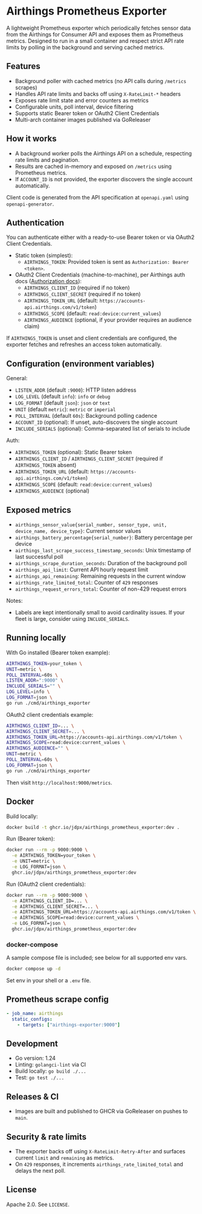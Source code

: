 # Airthings Prometheus Exporter

A lightweight Prometheus exporter which periodically fetches sensor data from the Airthings for Consumer API and exposes them as Prometheus metrics. Designed to run in a small container and respect strict API rate limits by polling in the background and serving cached metrics.

## Features

- Background poller with cached metrics (no API calls during `/metrics` scrapes)
- Handles API rate limits and backs off using `X-RateLimit-*` headers
- Exposes rate limit state and error counters as metrics
- Configurable units, poll interval, device filtering
- Supports static Bearer token or OAuth2 Client Credentials
- Multi-arch container images published via GoReleaser

## How it works

- A background worker polls the Airthings API on a schedule, respecting rate limits and pagination.
- Results are cached in-memory and exposed on `/metrics` using Prometheus metrics.
- If `ACCOUNT_ID` is not provided, the exporter discovers the single account automatically.

Client code is generated from the API specification at `openapi.yaml` using `openapi-generator`.

## Authentication

You can authenticate either with a ready-to-use Bearer token or via OAuth2 Client Credentials.

- Static token (simplest):
  - `AIRTHINGS_TOKEN`: Provided token is sent as `Authorization: Bearer <token>`.
- OAuth2 Client Credentials (machine-to-machine), per Airthings auth docs ([Authorization docs](https://consumer-api-doc.airthings.com/docs/api/authorization)):
  - `AIRTHINGS_CLIENT_ID` (required if no token)
  - `AIRTHINGS_CLIENT_SECRET` (required if no token)
  - `AIRTHINGS_TOKEN_URL` (default: `https://accounts-api.airthings.com/v1/token`)
  - `AIRTHINGS_SCOPE` (default: `read:device:current_values`)
  - `AIRTHINGS_AUDIENCE` (optional, if your provider requires an audience claim)

If `AIRTHINGS_TOKEN` is unset and client credentials are configured, the exporter fetches and refreshes an access token automatically.

## Configuration (environment variables)

General:
- `LISTEN_ADDR` (default `:9000`): HTTP listen address
- `LOG_LEVEL` (default `info`): `info` or `debug`
- `LOG_FORMAT` (default `json`): `json` or `text`
- `UNIT` (default `metric`): `metric` or `imperial`
- `POLL_INTERVAL` (default `60s`): Background polling cadence
- `ACCOUNT_ID` (optional): If unset, auto-discovers the single account
- `INCLUDE_SERIALS` (optional): Comma-separated list of serials to include

Auth:
- `AIRTHINGS_TOKEN` (optional): Static Bearer token
- `AIRTHINGS_CLIENT_ID` / `AIRTHINGS_CLIENT_SECRET` (required if `AIRTHINGS_TOKEN` absent)
- `AIRTHINGS_TOKEN_URL` (default: `https://accounts-api.airthings.com/v1/token`)
- `AIRTHINGS_SCOPE` (default: `read:device:current_values`)
- `AIRTHINGS_AUDIENCE` (optional)

## Exposed metrics

- `airthings_sensor_value{serial_number, sensor_type, unit, device_name, device_type}`: Current sensor values
- `airthings_battery_percentage{serial_number}`: Battery percentage per device
- `airthings_last_scrape_success_timestamp_seconds`: Unix timestamp of last successful poll
- `airthings_scrape_duration_seconds`: Duration of the background poll
- `airthings_api_limit`: Current API hourly request limit
- `airthings_api_remaining`: Remaining requests in the current window
- `airthings_rate_limited_total`: Counter of `429` responses
- `airthings_request_errors_total`: Counter of non-429 request errors

Notes:
- Labels are kept intentionally small to avoid cardinality issues. If your fleet is large, consider using `INCLUDE_SERIALS`.

## Running locally

With Go installed (Bearer token example):

```bash
AIRTHINGS_TOKEN=your_token \
UNIT=metric \
POLL_INTERVAL=60s \
LISTEN_ADDR=":9000" \
INCLUDE_SERIALS="" \
LOG_LEVEL=info \
LOG_FORMAT=json \
go run ./cmd/airthings_exporter
```

OAuth2 client credentials example:

```bash
AIRTHINGS_CLIENT_ID=... \
AIRTHINGS_CLIENT_SECRET=... \
AIRTHINGS_TOKEN_URL=https://accounts-api.airthings.com/v1/token \
AIRTHINGS_SCOPE=read:device:current_values \
AIRTHINGS_AUDIENCE="" \
UNIT=metric \
POLL_INTERVAL=60s \
LOG_FORMAT=json \
go run ./cmd/airthings_exporter
```

Then visit `http://localhost:9000/metrics`.

## Docker

Build locally:

```bash
docker build -t ghcr.io/jdpx/airthings_prometheus_exporter:dev .
```

Run (Bearer token):

```bash
docker run --rm -p 9000:9000 \
  -e AIRTHINGS_TOKEN=your_token \
  -e UNIT=metric \
  -e LOG_FORMAT=json \
  ghcr.io/jdpx/airthings_prometheus_exporter:dev
```

Run (OAuth2 client credentials):

```bash
docker run --rm -p 9000:9000 \
  -e AIRTHINGS_CLIENT_ID=... \
  -e AIRTHINGS_CLIENT_SECRET=... \
  -e AIRTHINGS_TOKEN_URL=https://accounts-api.airthings.com/v1/token \
  -e AIRTHINGS_SCOPE=read:device:current_values \
  -e LOG_FORMAT=json \
  ghcr.io/jdpx/airthings_prometheus_exporter:dev
```

### docker-compose

A sample compose file is included; see below for all supported env vars.

```bash
docker compose up -d
```

Set env in your shell or a `.env` file.

## Prometheus scrape config

```yaml
- job_name: airthings
  static_configs:
    - targets: ["airthings-exporter:9000"]
```

## Development

- Go version: 1.24
- Linting: `golangci-lint` via CI
- Build locally: `go build ./...`
- Test: `go test ./...`

## Releases & CI

- Images are built and published to GHCR via GoReleaser on pushes to `main`.

## Security & rate limits

- The exporter backs off using `X-RateLimit-Retry-After` and surfaces current `limit` and `remaining` as metrics.
- On `429` responses, it increments `airthings_rate_limited_total` and delays the next poll.

## License

Apache 2.0. See `LICENSE`.

